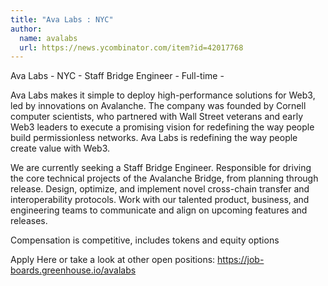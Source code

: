 ```yaml
---
title: "Ava Labs : NYC"
author:
  name: avalabs
  url: https://news.ycombinator.com/item?id=42017768
---
```

Ava Labs - NYC - Staff Bridge Engineer - Full-time -

Ava Labs makes it simple to deploy high-performance solutions for Web3, led by innovations on Avalanche. The company was founded by Cornell computer scientists, who partnered with Wall Street veterans and early Web3 leaders to execute a promising vision for redefining the way people build permissionless networks. Ava Labs is redefining the way people create value with Web3.

We are currently seeking a Staff Bridge Engineer. Responsible for driving the core technical projects of the Avalanche Bridge, from planning through release. Design, optimize, and implement novel cross-chain transfer and interoperability protocols. Work with our talented product, business, and engineering teams to communicate and align on upcoming features and releases.

Compensation is competitive, includes tokens and equity options

Apply Here or take a look at other open positions: 
<a href="https:&#x2F;&#x2F;job-boards.greenhouse.io&#x2F;avalabs" rel="nofollow">https:&#x2F;&#x2F;job-boards.greenhouse.io&#x2F;avalabs</a>
<JobApplication />
